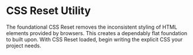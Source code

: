 CSS Reset Utility
=================

The foundational CSS Reset removes the inconsistent styling of HTML elements provided by browsers. This creates a dependably flat foundation to built upon. With CSS Reset loaded, begin writing the explicit CSS your project needs.
